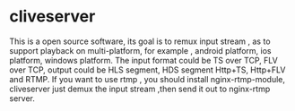 cliveserver
===========
 This is a open source software, its goal is to remux input stream , as to support playback
on multi-platform, for example , android platform, ios platform, windows platform.
 The input format could be TS over TCP, FLV over TCP, output could be HLS segment, HDS segment
Http+TS, Http+FLV and RTMP.
 If you want to use rtmp , you should install nginx-rtmp-module, cliveserver just demux the input
stream ,then send it out to nginx-rtmp server.
